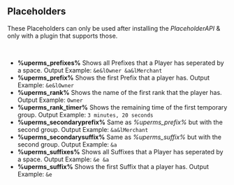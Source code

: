 ## Placeholders

These Placeholders can only be used after installing the *PlaceholderAPI* & only with a plugin that supports those.

<br />

* **%uperms_prefixes%** Shows all Prefixes that a Player has seperated by a space.
  Output Example: ``&e&lOwner &a&lMerchant``
* **%uperms_prefix%** Shows the first Prefix that a player has.
  Output Example:  ``&e&lOwner``
* **%uperms_rank%** Shows the name of the first rank that the player has.
  Output Example:  ``Owner``
* **%uperms_rank_timer%** Shows the remaining time of the first temporary group.
  Output Example:  ``3 minutes, 20 seconds``
* **%uperms_secondaryprefix%** Same as *%uperms_prefix%* but with the second group.
  Output Example:  `&a&lMerchant`
* **%uperms_secondarysuffix%** Same as *%uperms_suffix%* but with the second group.
  Output Example:  `&a`
* **%uperms_suffixes%** Shows all Suffixes that a Player has seperated by a space.
  Output Example:  `&e &a`
* **%uperms_suffix%** Shows the first Suffix that a player has.
  Output Example:  ``&e``
